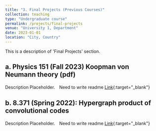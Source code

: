 ```yaml
---
title: "3. Final Projects (Previous Courses)"
collection: teaching
type: "Undergraduate course"
permalink: /projects/final-projects
venue: "University 1, Department"
date: 2023-01-01
location: "City, Country"
---
```


This is a description of 'Final Projects' section.

a. Physics 151 (Fall 2023) Koopman von Neumann theory (pdf)
------

Description Placeholder.　Need to write readme
[Link](https://github.com/nlyu1/Physics-151-F23-Final-Project/blob/main/Phy%20151%20Final%20Project.pdf){:target="_blank"}


b. 8.371 (Spring 2022): Hypergraph product of convolutional codes
------

Description Placeholder.　Need to write readme
[Link](https://github.com/nlyu1/Fall-2024/blob/main/Misc/8_371_final_project_hypergraph_product_convolutional_code.pdf){:target="_blank"}